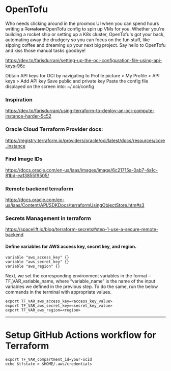 # OpenTofu

Who needs clicking around in the proxmox UI when you can spend hours writing a ~~Terraform~~OpenTofu config to spin up VMs for you. Whether you're building a rocket ship or setting up a K8s cluster, OpenTofu's got your back, automating away the drudgery so you can focus on the fun stuff, like sipping coffee and dreaming up your next big project. Say hello to OpenTofu and kiss those manual tasks goodbye!


https://dev.to/farisdurrani/setting-up-the-oci-configuration-file-using-api-keys-96c

Obtain API keys for OCI by navigating to Profile picture > My Profile > API keys > Add API key
Save public and private key
Paste the config file displayed on the screen into: ~/.oci/config

### Inspiration

https://dev.to/farisdurrani/using-terraform-to-deploy-an-oci-compute-instance-harder-5c52

### Oracle Cloud Terraform Provider docs:

https://registry.terraform.io/providers/oracle/oci/latest/docs/resources/core_instance

### Find Image IDs

https://docs.oracle.com/en-us/iaas/images/image/6c21715a-0ab7-4a1c-81bd-ea13855f9505/


### Remote backend terraform

https://docs.oracle.com/en-us/iaas/Content/API/SDKDocs/terraformUsingObjectStore.htm#s3


### Secrets Management in terraform
https://spacelift.io/blog/terraform-secrets#step-1-use-a-secure-remote-backend

#### Define variables for AWS access key, secret key, and region.
```
variable "aws_access_key" {}
variable "aws_secret_key" {}
variable "aws_region" {}
```

Next, we set the corresponding environment variables in the format – TF_VAR_variable_name, where “variable_name” is the name of the input variables we defined in the previous step.
To do the same, run the below commands in the terminal with appropriate values.
```
export TF_VAR_aws_access_key=<access_key_value>
export TF_VAR_aws_secret_key=<secret_key_value>
export TF_VAR_aws_region=<region>        
```

---
# Setup GitHub Actions workflow for Terraform
```
export TF_VAR_compartment_id=your-ocid
echo $tfstate > $HOME/.aws/credentials
```
